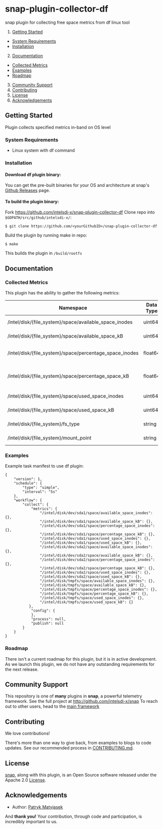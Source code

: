 # snap-plugin-collector-df

snap plugin for collecting free space metrics from df linux tool

1. [Getting Started](#getting-started)
  * [System Requirements](#system-requirements)
  * [Installation](#installation)
2. [Documentation](#documentation)
  * [Collected Metrics](#collected-metrics)
  * [Examples](#examples)
  * [Roadmap](#roadmap)
3. [Community Support](#community-support)
4. [Contributing](#contributing)
5. [License](#license)
6. [Acknowledgements](#acknowledgements)

## Getting Started

 Plugin collects specified metrics in-band on OS level

### System Requirements

 - Linux system with df command

### Installation
#### Download df plugin binary:
You can get the pre-built binaries for your OS and architecture at snap's [Github Releases](https://github.com/intelsdi-x/snap/releases) page.

#### To build the plugin binary:
Fork https://github.com/intelsdi-x/snap-plugin-collector-df
Clone repo into `$GOPATH/src/github/intelsdi-x/`:
```
$ git clone https://github.com/<yourGithubID>/snap-plugin-collector-df
```
Build the plugin by running make in repo:
```
$ make
```
This builds the plugin in `/build/rootfs`

## Documentation

### Collected Metrics
This plugin has the ability to gather the following metrics:

Namespace | Data Type | Description (optional)
----------|-----------|-----------------------
/intel/disk/{file_system}/space/available_space_inodes | uint64 | Available inodes
/intel/disk/{file_system}/space/available_space_kB | uint64 | Available space in kB
/intel/disk/{file_system}/space/percentage_space_inodes | float64 | Available percentage of inodes
/intel/disk/{file_system}/space/percentage_space_kB | float64 | Available percentage of space in kB
/intel/disk/{file_system}/space/used_space_inodes | uint64 | Used inodes
/intel/disk/{file_system}/space/used_space_kB | uint64 | Used space in kB
/intel/disk/{file_system}/fs_type | string | File system type
/intel/disk/{file_system}/mount_point | string | Mount point of device

### Examples
Example task manifest to use df plugin:
```
{
    "version": 1,
    "schedule": {
        "type": "simple",
        "interval": "5s"
    },
    "workflow": {
        "collect": {
            "metrics": {
		        "/intel/disk/dev/sda1/space/available_space_inodes": {},
                "/intel/disk/dev/sda1/space/available_space_kB": {},
                "/intel/disk/dev/sda1/space/percentage_space_inodes": {},
                "/intel/disk/dev/sda1/space/percentage_space_kB": {},
                "/intel/disk/dev/sda1/space/used_space_inodes": {},
                "/intel/disk/dev/sda1/space/used_space_kB": {},
                "/intel/disk/dev/sda2/space/available_space_inodes": {},
                "/intel/disk/dev/sda2/space/available_space_kB": {},
                "/intel/disk/dev/sda2/space/percentage_space_inodes": {},
                "/intel/disk/dev/sda2/space/percentage_space_kB": {},
                "/intel/disk/dev/sda2/space/used_space_inodes": {},
                "/intel/disk/dev/sda2/space/used_space_kB": {},
                "/intel/disk/tmpfs/space/available_space_inodes": {},
                "/intel/disk/tmpfs/space/available_space_kB": {},
                "/intel/disk/tmpfs/space/percentage_space_inodes": {},
                "/intel/disk/tmpfs/space/percentage_space_kB": {},
                "/intel/disk/tmpfs/space/used_space_inodes": {},
                "/intel/disk/tmpfs/space/used_space_kB": {}
           },
            "config": {
            },
            "process": null,
            "publish": null
        }
    }
}

```


### Roadmap
There isn't a current roadmap for this plugin, but it is in active development. As we launch this plugin, we do not have any outstanding requirements for the next release.

## Community Support
This repository is one of **many** plugins in **snap**, a powerful telemetry framework. See the full project at http://github.com/intelsdi-x/snap To reach out to other users, head to the [main framework](https://github.com/intelsdi-x/snap#community-support)

## Contributing
We love contributions!

There's more than one way to give back, from examples to blogs to code updates. See our recommended process in [CONTRIBUTING.md](CONTRIBUTING.md).

## License
[snap](http://github.com/intelsdi-x/snap), along with this plugin, is an Open Source software released under the Apache 2.0 [License](LICENSE).

## Acknowledgements

* Author: [Patryk Matyjasek](https://github.com/PatrykMatyjasek)

And **thank you!** Your contribution, through code and participation, is incredibly important to us.